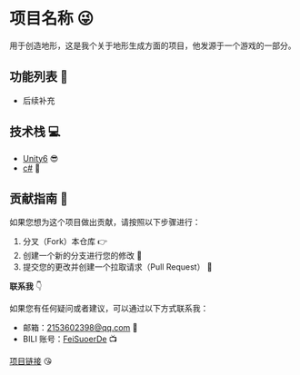 # 项目名称 😜

用于创造地形，这是我个关于地形生成方面的项目，他发源于一个游戏的一部分。

## 功能列表 🎉

- 后续补充

## 技术栈 💻

- [Unity6](https://unity.com/) 😎
- [c#](https://docs.microsoft.com/zh-cn/dotnet/csharp/) 🚀

## 贡献指南 💪

如果您想为这个项目做出贡献，请按照以下步骤进行：

1. 分叉（Fork）本仓库 👉
2. 创建一个新的分支进行您的修改 🌟
3. 提交您的更改并创建一个拉取请求（Pull Request） 🤝

**联系我** 👇

如果您有任何疑问或者建议，可以通过以下方式联系我：

- 邮箱：[2153602398@qq.com](2153602398@qq.com) 📧
- BILI 账号：[FeiSuoerDe](https://space.bilibili.com/173245710) 📺

[项目链接](https://github.com/FeiSuoerDe/Create-World) 😘
